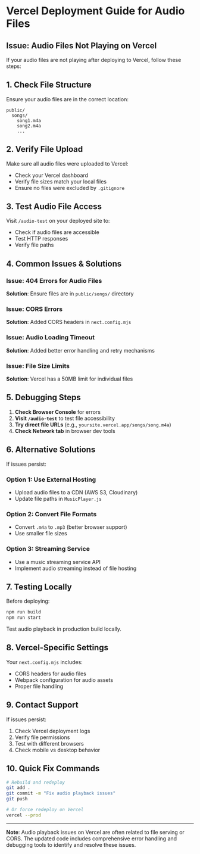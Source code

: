 # Vercel Deployment Guide for Audio Files

## Issue: Audio Files Not Playing on Vercel

If your audio files are not playing after deploying to Vercel, follow these steps:

## 1. Check File Structure

Ensure your audio files are in the correct location:
```
public/
  songs/
    song1.m4a
    song2.m4a
    ...
```

## 2. Verify File Upload

Make sure all audio files were uploaded to Vercel:
- Check your Vercel dashboard
- Verify file sizes match your local files
- Ensure no files were excluded by `.gitignore`

## 3. Test Audio File Access

Visit `/audio-test` on your deployed site to:
- Check if audio files are accessible
- Test HTTP responses
- Verify file paths

## 4. Common Issues & Solutions

### Issue: 404 Errors for Audio Files
**Solution**: Ensure files are in `public/songs/` directory

### Issue: CORS Errors
**Solution**: Added CORS headers in `next.config.mjs`

### Issue: Audio Loading Timeout
**Solution**: Added better error handling and retry mechanisms

### Issue: File Size Limits
**Solution**: Vercel has a 50MB limit for individual files

## 5. Debugging Steps

1. **Check Browser Console** for errors
2. **Visit `/audio-test`** to test file accessibility
3. **Try direct file URLs** (e.g., `yoursite.vercel.app/songs/song.m4a`)
4. **Check Network tab** in browser dev tools

## 6. Alternative Solutions

If issues persist:

### Option 1: Use External Hosting
- Upload audio files to a CDN (AWS S3, Cloudinary)
- Update file paths in `MusicPlayer.js`

### Option 2: Convert File Formats
- Convert `.m4a` to `.mp3` (better browser support)
- Use smaller file sizes

### Option 3: Streaming Service
- Use a music streaming service API
- Implement audio streaming instead of file hosting

## 7. Testing Locally

Before deploying:
```bash
npm run build
npm run start
```

Test audio playback in production build locally.

## 8. Vercel-Specific Settings

Your `next.config.mjs` includes:
- CORS headers for audio files
- Webpack configuration for audio assets
- Proper file handling

## 9. Contact Support

If issues persist:
1. Check Vercel deployment logs
2. Verify file permissions
3. Test with different browsers
4. Check mobile vs desktop behavior

## 10. Quick Fix Commands

```bash
# Rebuild and redeploy
git add .
git commit -m "Fix audio playback issues"
git push

# Or force redeploy on Vercel
vercel --prod
```

---

**Note**: Audio playback issues on Vercel are often related to file serving or CORS. The updated code includes comprehensive error handling and debugging tools to identify and resolve these issues.
